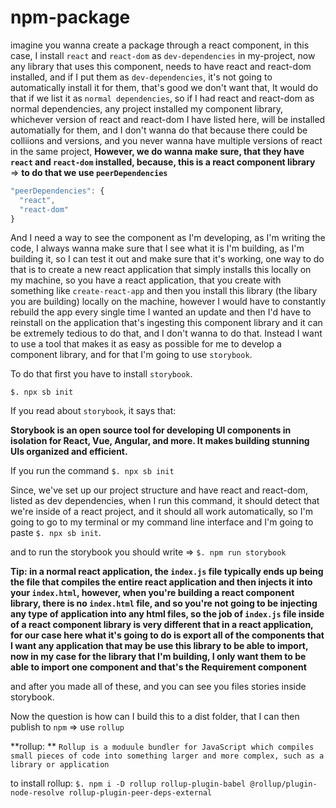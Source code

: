 # npm-package

imagine you wanna create a package through a react component, in this case, I install `react` and `react-dom` as `dev-dependencies` in my-project, now any library that uses this component, needs to have react and react-dom installed, and if I put them as `dev-dependencies`, it's not going to automatically install it for them, that's good we don't want that, It would do that if we list it as `normal dependencies`, so if I had react and react-dom as normal dependencies, any project installed my component library, whichever version of react and react-dom I have listed here, will be installed automatially for them, and I don't wanna do that because there could be colliions and versions, and you never wanna have multiple versions of react in the same project, **However, we do wanna make sure, that they have `react` and `react-dom` installed, because, this is a react component library** => **to do that we use `peerDependencies`**

```js
"peerDependencies": {
  "react",
  "react-dom"
}
```

And I need a way to see the component as I'm developing, as I'm writing the code, I always wanna make sure that I see what it is I'm building, as I'm building it, so I can test it out and make sure that it's working, one way to do that is to create a new react application that simply installs this locally on my machine, so you have a react application, that you create with something like `create-react-app` and then you install this library (the libary you are building) locally on the machine, however I would have to constantly rebuild the app every single time I wanted an update and then I'd have to reinstall on the application that's ingesting this component library and it can be extremely tedious to do that, and I don't wanna to do that. Instead I want to use a tool that makes it as easy as possible for me to develop a component library, and for that I'm going to use `storybook`.

To do that first you have to install `storybook`.

`$. npx sb init`

If you read about `storybook`, it says that:

**Storybook is an open source tool for developing UI components in isolation for React, Vue, Angular, and more. It makes building stunning UIs organized and efficient.**

If you run the command `$. npx sb init`

Since, we've set up our project structure and have react and react-dom, listed as dev dependencies, when I run this command, it should detect that we're inside of a react project, and it should all work automatically, so I'm going to go to my terminal or my command line interface and I'm going to paste `$. npx sb init`.

and to run the storybook you should write => `$. npm run storybook`

**Tip: in a normal react application, the `index.js` file typically ends up being the file that compiles the entire react application and then injects it into your `index.html`, however, when you're building a react component library, there is no `index.html` file, and so you're not going to be injecting any type of application into any html files, so the job of `index.js` file inside of a react component library is very different that in a react application, for our case here what it's going to do is export all of the components that I want any application that may be use this library to be able to import, now in my case for the library that I'm building, I only want them to be able to import one component and that's the Requirement component** 

and after you made all of these, and you can see you files stories inside storybook.

Now the question is how can I build this to a dist folder, that I can then publish to `npm` => use `rollup`

**rollup: ** `Rollup is a moduule bundler for JavaScript which compiles small pieces of code into something larger and more complex, such as a library or application`

to install rollup: `$. npm i -D rollup rollup-plugin-babel @rollup/plugin-node-resolve rollup-plugin-peer-deps-external`
